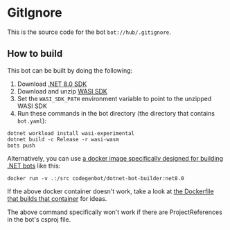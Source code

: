 # GitIgnore

This is the source code for the bot `bot://hub/.gitignore`.

## How to build

This bot can be built by doing the following:

1. Download  [.NET 8.0 SDK](https://dotnet.microsoft.com/en-us/download)
2. Download and unzip [WASI SDK](https://github.com/WebAssembly/wasi-sdk/releases)
3. Set the `WASI_SDK_PATH` environment variable to point to the unzipped WASI SDK
4. Run these commands in the bot directory (the directory that contains `bot.yaml`):

```shell
dotnet workload install wasi-experimental
dotnet build -c Release -r wasi-wasm
bots push
```

Alternatively, you can use [a docker image specifically designed for building .NET bots](https://hub.docker.com/r/codegenbot/dotnet-bot-builder) like this:

```shell
docker run -v .:/src codegenbot/dotnet-bot-builder:net8.0
```

If the above docker container doesn't work, take a look at [the Dockerfile that builds that container](https://github.com/Codegen-Bot/dotnet-sdk/blob/master/CodegenBot.Builder/Dockerfile) for ideas.

The above command specifically won't work if there are ProjectReferences in the bot's csproj file.
